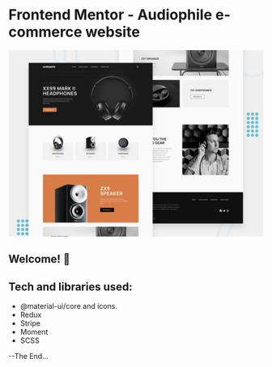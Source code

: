 # Frontend Mentor - Audiophile e-commerce website

![Design preview for the Audiophile e-commerce website coding challenge](./preview.jpg)

## Welcome! 👋

## Tech and libraries used:

- @material-ui/core and icons.
- Redux
- Stripe
- Moment
- SCSS

--The End...